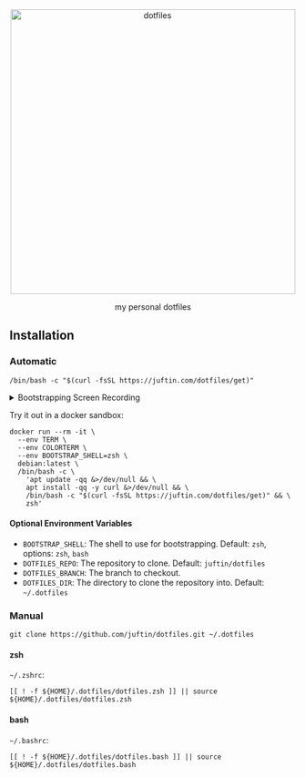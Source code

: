 <div align="center">
  <a href="https://github.com/juftin/dotfiles">
    <img src="https://raw.githubusercontent.com/juftin/dotfiles/main/docs/logo.png" alt="dotfiles" width="500" />
  </a>
</div>

<p align="center">
my personal dotfiles
</p>

## Installation

### Automatic

```shell
/bin/bash -c "$(curl -fsSL https://juftin.com/dotfiles/get)"
```

<!--skip-->
<details><summary>Bootstrapping Screen Recording</summary>
<p>

https://github.com/juftin/dotfiles/assets/49741340/fe45fa6a-96a5-401a-b40a-e1ee4fc4d9cf

</p>
</details>
<!--skip-->

Try it out in a docker sandbox:

```shell
docker run --rm -it \
  --env TERM \
  --env COLORTERM \
  --env BOOTSTRAP_SHELL=zsh \
  debian:latest \
  /bin/bash -c \
    'apt update -qq &>/dev/null && \
    apt install -qq -y curl &>/dev/null && \
    /bin/bash -c "$(curl -fsSL https://juftin.com/dotfiles/get)" && \
    zsh'
```

#### Optional Environment Variables

-   `BOOTSTRAP_SHELL`: The shell to use for bootstrapping. Default: `zsh`, options: `zsh`, `bash`
-   `DOTFILES_REPO`: The repository to clone. Default: `juftin/dotfiles`
-   `DOTFILES_BRANCH`: The branch to checkout.
-   `DOTFILES_DIR`: The directory to clone the repository into. Default: `~/.dotfiles`

### Manual

```shell
git clone https://github.com/juftin/dotfiles.git ~/.dotfiles
```

#### zsh

`~/.zshrc`:

```shell
[[ ! -f ${HOME}/.dotfiles/dotfiles.zsh ]] || source ${HOME}/.dotfiles/dotfiles.zsh
```

#### bash

`~/.bashrc`:

```shell
[[ ! -f ${HOME}/.dotfiles/dotfiles.bash ]] || source ${HOME}/.dotfiles/dotfiles.bash
```
